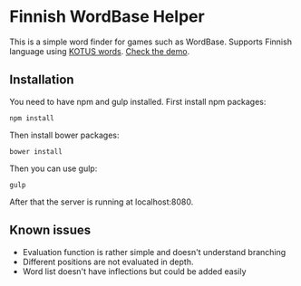Finnish WordBase Helper
=====================

This is a simple word finder for games such as WordBase.
Supports Finnish language using [KOTUS words](http://kaino.kotus.fi/sanat/nykysuomi/). [Check the demo](http://frozenball.github.io/finnishwordbasehelper).

Installation
------

You need to have npm and gulp installed. First install npm packages:

`npm install`

Then install bower packages:

`bower install`

Then you can use gulp:

`gulp`

After that the server is running at localhost:8080.

Known issues
------

* Evaluation function is rather simple and doesn't understand branching
* Different positions are not evaluated in depth.
* Word list doesn't have inflections but could be added easily
